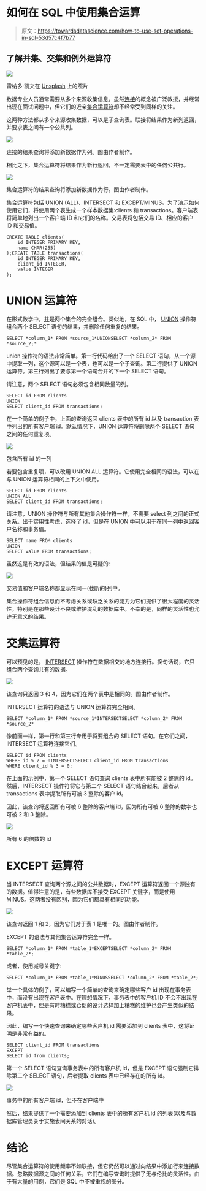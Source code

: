# 如何在 SQL 中使用集合运算

> 原文：<https://towardsdatascience.com/how-to-use-set-operations-in-sql-53d57c4f7b77>

## 了解并集、交集和例外运算符

![](img/fe11008cb71ea7702b411f333ba94284.png)

雷纳多·凯文在 [Unsplash](https://unsplash.com?utm_source=medium&utm_medium=referral) 上的照片

数据专业人员通常需要从多个来源收集信息。虽然[连接](https://en.wikipedia.org/wiki/Join_(SQL))的概念被广泛教授，并经常出现在面试问题中，但它们的近亲[集合运算符](https://en.wikipedia.org/wiki/Set_operations_(SQL))却不经常受到同样的关注。

这两种方法都从多个来源收集数据，可以是子查询表。联接将结果作为新列返回，并要求表之间有一个公共列。

![](img/fa4883a0ce18b1cbaaeb19b13d2c49c9.png)

连接的结果查询将添加新数据作为列。图由作者制作。

相比之下，集合运算符将结果作为新行返回，不一定需要表中的任何公共行。

![](img/2d8a518dbbc14e452426cc3c6fab33ea.png)

集合运算符的结果查询将添加新数据作为行。图由作者制作。

集合运算符包括 UNION (ALL)、INTERSECT 和 EXCEPT/MINUS。为了演示如何使用它们，将使用两个表生成一个样本数据集:clients 和 transactions。客户端表将简单地列出一个客户端 ID 和它们的名称。交易表将包括交易 ID、相应的客户 ID 和交易值。

```
CREATE TABLE clients(
    id INTEGER PRIMARY KEY,
    name CHAR(255)
);CREATE TABLE transactions(
    id INTEGER PRIMARY KEY,
    client_id INTEGER,
    value INTEGER
);
```

# UNION 运算符

在形式数学中，[并](https://en.wikipedia.org/wiki/Union_(set_theory))是两个集合的完全组合。类似地，在 SQL 中， [UNION](https://www.w3schools.com/sql/sql_union.asp) 操作符组合两个 SELECT 语句的结果，并删除任何重复的结果。

```
SELECT *column_1* FROM *source_1*UNIONSELECT *column_2* FROM *source_2;*
```

union 操作符的语法非常简单。第一行代码给出了一个 SELECT 语句，从一个源中提取一列，这个源可以是一个表，也可以是一个子查询。第二行提供了 UNION 运算符。第三行列出了要与第一个语句合并的下一个 SELECT 语句。

请注意，两个 SELECT 语句必须包含相同数量的列。

```
SELECT id FROM clients
UNION
SELECT client_id FROM transactions;
```

在一个简单的例子中，上面的查询返回 clients 表中的所有 id 以及 transaction 表中列出的所有客户端 id。默认情况下，UNION 运算符将删除两个 SELECT 语句之间的任何重复项。

![](img/54a78bb7f3bfe08d870e93acd165dd05.png)

包含所有 id 的一列

若要包含重复项，可以改用 UNION ALL 运算符。它使用完全相同的语法，可以在与 UNION 运算符相同的上下文中使用。

```
SELECT id FROM clients
UNION ALL
SELECT client_id FROM transactions;
```

请注意，UNION 操作符与所有其他集合操作符一样，不需要 select 列之间的正式关系。出于实用性考虑，选择了 id，但是在 UNION 中可以用于在同一列中返回客户名称和事务值。

```
SELECT name FROM clients
UNION
SELECT value FROM transactions;
```

虽然这是有效的语法，但结果的值是可疑的:

![](img/2d2727d9c6c7af847f79acdc96206981.png)

交易值和客户端名称都显示在同一(截断的)列中。

集合操作符组合信息而不考虑关系或缺乏关系的能力为它们提供了很大程度的灵活性，特别是在那些设计不良或维护混乱的数据库中。不幸的是，同样的灵活性也允许无意义的结果。

# 交集运算符

可以预见的是， [INTERSECT](https://www.geeksforgeeks.org/sql-intersect-clause/) 操作符在数据相交的地方连接行。换句话说，它只组合两个查询共有的数据。

![](img/13f3f1d164556ccdf8b96ea8af75ff19.png)

该查询只返回 3 和 4，因为它们在两个表中是相同的。图由作者制作。

INTERSECT 运算符的语法与 UNION 运算符完全相同。

```
SELECT *column_1* FROM *source_1*INTERSECTSELECT *column_2* FROM *source_2*
```

像前面一样，第一行和第三行专用于将要组合的 SELECT 语句。在它们之间，INTERSECT 运算符连接它们。

```
SELECT id FROM clients
WHERE id % 2 = 0INTERSECTSELECT client_id FROM transactions
WHERE client_id % 3 = 0;
```

在上面的示例中，第一个 SELECT 语句查询 clients 表中所有能被 2 整除的 id。然后，INTERSECT 操作符将它与第二个 SELECT 语句结合起来，后者从 transactions 表中提取所有可被 3 整除的客户 id。

因此，该查询将返回所有可被 6 整除的客户端 id，因为所有可被 6 整除的数字也可被 2 和 3 整除。

![](img/8449b3f739dc309ba9abd64daeae9822.png)

所有 6 的倍数的 id

# EXCEPT 运算符

当 INTERSECT 查询两个源之间的公共数据时，EXCEPT 运算符返回一个源独有的数据。值得注意的是，有些数据库不接受 EXCEPT 关键字，而是使用 MINUS。这两者没有区别，因为它们都具有相同的功能。

![](img/663977a75c0207efe400cebb2239543d.png)

该查询返回 1 和 2，因为它们对于表 1 是唯一的。图由作者制作。

EXCEPT 的语法与其他集合运算符完全一样。

```
SELECT *column_1* FROM *table_1*EXCEPTSELECT *column_2* FROM *table_2*;
```

或者，使用减号关键字:

```
SELECT *column_1* FROM *table_1*MINUSSELECT *column_2* FROM *table_2*;
```

举一个具体的例子，可以编写一个简单的查询来确定哪些客户 id 出现在事务表中，而没有出现在客户表中。在理想情况下，事务表中的客户机 ID 不会不出现在客户机表中，但是有时糟糕或仓促的设计选择加上糟糕的维护也会产生类似的结果。

因此，编写一个快速查询来确定哪些客户机 id 需要添加到 clients 表中，这将证明是非常有益的。

```
SELECT client_id FROM transactions
EXCEPT
SELECT id from clients;
```

第一个 SELECT 语句查询事务表中的所有客户机 id，但是 EXCEPT 语句强制它排除第二个 SELECT 语句，后者提取 clients 表中已经存在的所有 id。

![](img/b1249128bb9675106d5297705dcf9bb1.png)

事务中的所有客户端 id，但不在客户端中

然后，结果提供了一个需要添加到 clients 表中的所有客户机 id 的列表(以及与数据库管理员关于实施表间关系的对话)。

# 结论

尽管集合运算符的使用频率不如联接，但它仍然可以通过向结果中添加行来连接数据。忽略数据源之间的任何关系，它们在编写查询时提供了无与伦比的灵活性。由于有大量的用例，它们是 SQL 中不被重视的部分。